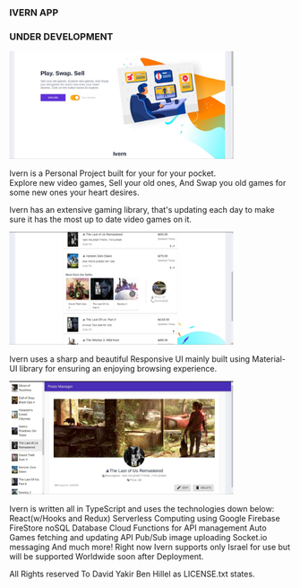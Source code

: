 ### IVERN APP

### UNDER DEVELOPMENT

<img src='./src/components/dashboard/dist/images/IMG_0003.jpg' alt='' width='400px'/>

Ivern is a Personal Project built for your for your pocket.<br/>
 Explore new video games, Sell your old ones, And Swap you old games for
some new ones your heart desires.

Ivern has an extensive gaming library, that's updating each day to make sure it has the most up to date video games on it.

<img src='./src/components/dashboard/dist/images/IMG_0001.jpg' alt='' width='400px'/>

Ivern uses a sharp and beautiful Responsive UI mainly built using Material-UI library
for ensuring an enjoying browsing experience.

<img src='./src/components/dashboard/dist/images/IMG_0004.jpg' alt='' width='400px'/>

Ivern is written all in TypeScript and uses the technologies down below:
React(w/Hooks and Redux)
Serverless Computing using Google Firebase
FireStore noSQL Database
Cloud Functions for API management
Auto Games fetching and updating API
Pub/Sub image uploading
Socket.io messaging
And much more!
Right now Ivern supports only Israel for use but will be supported Worldwide soon after Deployment.

All Rights reserved To David Yakir Ben Hillel as LICENSE.txt states.
